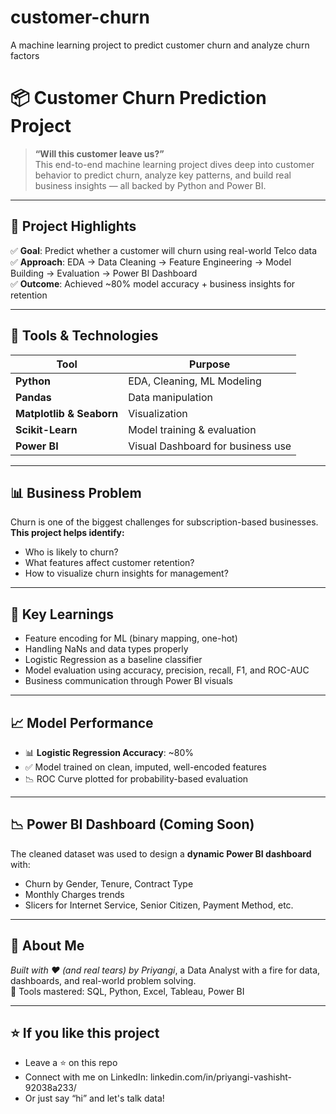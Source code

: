 # customer-churn
A machine learning project to predict customer churn and analyze churn factors

# 📦 Customer Churn Prediction Project

> **“Will this customer leave us?”**  
This end-to-end machine learning project dives deep into customer behavior to predict churn, analyze key patterns, and build real business insights — all backed by Python and Power BI.

---

## 🚀 Project Highlights

✅ **Goal**: Predict whether a customer will churn using real-world Telco data  
✅ **Approach**: EDA → Data Cleaning → Feature Engineering → Model Building → Evaluation → Power BI Dashboard  
✅ **Outcome**: Achieved ~80% model accuracy + business insights for retention  

---

## 🔧 Tools & Technologies

| Tool           | Purpose                          |
|----------------|----------------------------------|
| **Python**     | EDA, Cleaning, ML Modeling       |
| **Pandas**     | Data manipulation                |
| **Matplotlib & Seaborn** | Visualization          |
| **Scikit-Learn** | Model training & evaluation    |
| **Power BI**   | Visual Dashboard for business use  

---

## 📊 Business Problem

Churn is one of the biggest challenges for subscription-based businesses.  
**This project helps identify:**
- Who is likely to churn?
- What features affect customer retention?
- How to visualize churn insights for management?

---

## 🧠 Key Learnings

- Feature encoding for ML (binary mapping, one-hot)
- Handling NaNs and data types properly
- Logistic Regression as a baseline classifier
- Model evaluation using accuracy, precision, recall, F1, and ROC-AUC
- Business communication through Power BI visuals

---

## 📈 Model Performance

- 📊 **Logistic Regression Accuracy**: ~80%
- ✅ Model trained on clean, imputed, well-encoded features
- 📉 ROC Curve plotted for probability-based evaluation

---

## 📉 Power BI Dashboard (Coming Soon)

The cleaned dataset was used to design a **dynamic Power BI dashboard** with:
- Churn by Gender, Tenure, Contract Type
- Monthly Charges trends
- Slicers for Internet Service, Senior Citizen, Payment Method, etc.

---

## 👑 About Me

*Built with ❤️ (and real tears) by Priyangi*, a Data Analyst with a fire for data, dashboards, and real-world problem solving.  
📍 Tools mastered: SQL, Python, Excel, Tableau, Power BI  

---

## ⭐ If you like this project

- Leave a ⭐ on this repo  
- Connect with me on LinkedIn: linkedin.com/in/priyangi-vashisht-92038a233/
- Or just say “hi” and let's talk data!


